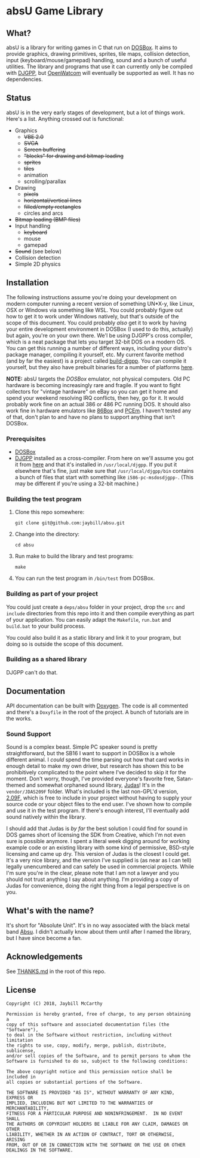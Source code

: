 # absU Game Library

## What?
absU is a library for writing games in C that run on [DOSBox](https://dosbox.com). It aims to provide graphics, drawing primitives, sprites, tile maps, collision detection, input (keyboard/mouse/gamepad) handling, sound and a bunch of useful utilities. The library and programs that use it can currently only be compiled with [DJGPP](http://www.delorie.com/djgpp/), but [OpenWatcom](http://openwatcom.org/) will eventually be supported as well. It has no dependencies.

## Status
absU is in the very early stages of development, but a lot of things work. Here's a list. Anything crossed out is functional:
* Graphics
    * ~~VBE 2.0~~
    * ~~SVGA~~
    * ~~Screen buffering~~
    * ~~"blocks" for drawing and bitmap loading~~
    * ~~sprites~~
    * ~~tiles~~
    * animation
    * scrolling/parallax
* Drawing
    * ~~pixels~~
    * ~~horizontal/vertical lines~~
    * ~~filled/empty rectangles~~
    * circles and arcs
* ~~Bitmap loading (BMP files)~~
* Input handling
    * ~~keyboard~~
    * mouse
    * gamepad
* ~~Sound~~ (see below)
* Collision detection
* Simple 2D physics

## Installation
The following instructions assume you're doing your development on modern computer running a recent version of something UN*X-y, like Linux, OSX or Windows via something like WSL. You could probably figure out how to get it to work under Windows natively, but that's outside of the scope of this document. You could probably _also_ get it to work by having your entire development environment in DOSBox (I used to do this, actually) but again, you're on your own there. We'l be using DJGPP's cross compiler, which is a neat package that lets you target 32-bit DOS on a modern OS. You can get this running a number of different ways, including your distro's package manager, compiling it yourself, etc. My current favorite method (and by far the easiest) is a project called [build-djgpp](https://github.com/andrewwutw/build-djgpp). You can compile it yourself, but they also have prebuilt binaries for a number of platforms [here](https://github.com/andrewwutw/build-djgpp/releases).

**NOTE:** absU targets the _DOSBox_ emulator, not physical computers. Old PC hardware is becoming increasingly rare and fragile. If you want to fight collectors for "vintage hardware" on eBay so you can get it home and spend your weekend resolving IRQ conflicts, then hey, go for it. It would probably work fine on an actual 386 or 486 PC running DOS. It should also work fine in hardware emulators like [86Box](https://86box.net/) and [PCEm](https://pcem-emulator.co.uk/). I haven't tested any of that, don't plan to and have no plans to support anything that isn't DOSBox.

### Prerequisites
* [DOSBox](https://www.dosbox.com/)
* [DJGPP](http://www.delorie.com/djgpp/) installed as a cross-compiler. From here on we'll assume you got it from [here](https://github.com/andrewwutw/build-djgpp/releases) and that it's installed in `/usr/local/djgpp`. If you put it elsewhere that's fine, just make sure that `/usr/local/djgpp/bin` contains a bunch of files that start with something like `i586-pc-msdosdjgpp-`. (This may be different if you're using a 32-bit machine.)

### Building the test program
1. Clone this repo somewhere:

    `git clone git@github.com:jaybill/absu.git`

1. Change into the directory:

    `cd absu`

1. Run make to build the library and test programs:

    `make`

1. You can run the test program in `/bin/test` from DOSBox.

### Building as part of your project
You could just create a `deps/absu` folder in your project, drop the `src` and `include` directories from this repo into it and then compile everything as part of your application. You can easily adapt the `Makefile`, `run.bat` and `build.bat` to your build process.

You could also build it as a static library and link it to your program, but doing so is outside the scope of this document.

### Building as a shared library
DJGPP can't do that.

## Documentation
API documentation can be built with [Doxygen](http://www.stack.nl/~dimitri/doxygen/index.html). The code is all commented and there's a `Doxyfile` in the root of the project. A bunch of tutorials are in the works.

### Sound Support

Sound is a complex beast. Simple PC speaker sound is pretty straightforward, but the SB16 I want to support in DOSBox is a whole different animal. I _could_ spend the time parsing out how that card works in enough detail to make my own driver, but research has shown this to be prohibitively complicated to the point where I've decided to skip it for the moment. Don't worry, though, I've provided everyone's favorite free, Satan-themed and somewhat orphaned sound library, [Judas](https://github.com/volkertb/JUDAS)! It's in the `vendor/JDAS209F` folder. What's included is the last non-GPL'd version, [2.09F](https://github.com/volkertb/JUDAS/blob/master/LICENSE.md), which is free to include in your project without having to supply your source code or your object files to the end user. I've shown how to compile and use it in the test program. If there's enough interest, I'll eventually add sound natively within the library. 

I should add that Judas is _by far_ the best solution I could find for sound in DOS games short of licensing the SDK from Creative, which I'm not even sure is possible anymore. I spent a literal week digging around for working example code or an existing library with some kind of permissive, BSD-style licensing and came up dry. This version of Judas is the closest I could get. It's a very nice library, and the version I've supplied is (as near as I can tell) legally unencumbered and can safely be used in commercial projects. While I'm sure you're in the clear, please note that I am not a lawyer and you should not trust anything I say about anything. I'm providing a copy of Judas for convenience, doing the right thing from a legal perspective is on you.

## What's with the name?
It's short for "Absolute Unit". It's in no way associated with the black metal band [Absu](http://absu.us). I didn't actually know about them until after I named the library, but I have since become a fan.

## Acknowledgements
See [THANKS.md](THANKS.md) in the root of this repo.

## License

    Copyright (C) 2018, Jaybill McCarthy 

    Permission is hereby granted, free of charge, to any person obtaining a 
    copy of this software and associated documentation files (the "Software"), 
    to deal in the Software without restriction, including without limitation 
    the rights to use, copy, modify, merge, publish, distribute, sublicense, 
    and/or sell copies of the Software, and to permit persons to whom the 
    Software is furnished to do so, subject to the following conditions: 

    The above copyright notice and this permission notice shall be included in 
    all copies or substantial portions of the Software. 

    THE SOFTWARE IS PROVIDED "AS IS", WITHOUT WARRANTY OF ANY KIND, EXPRESS OR 
    IMPLIED, INCLUDING BUT NOT LIMITED TO THE WARRANTIES OF MERCHANTABILITY, 
    FITNESS FOR A PARTICULAR PURPOSE AND NONINFRINGEMENT.  IN NO EVENT SHALL 
    THE AUTHORS OR COPYRIGHT HOLDERS BE LIABLE FOR ANY CLAIM, DAMAGES OR OTHER 
    LIABILITY, WHETHER IN AN ACTION OF CONTRACT, TORT OR OTHERWISE, ARISING 
    FROM, OUT OF OR IN CONNECTION WITH THE SOFTWARE OR THE USE OR OTHER 
    DEALINGS IN THE SOFTWARE. 

